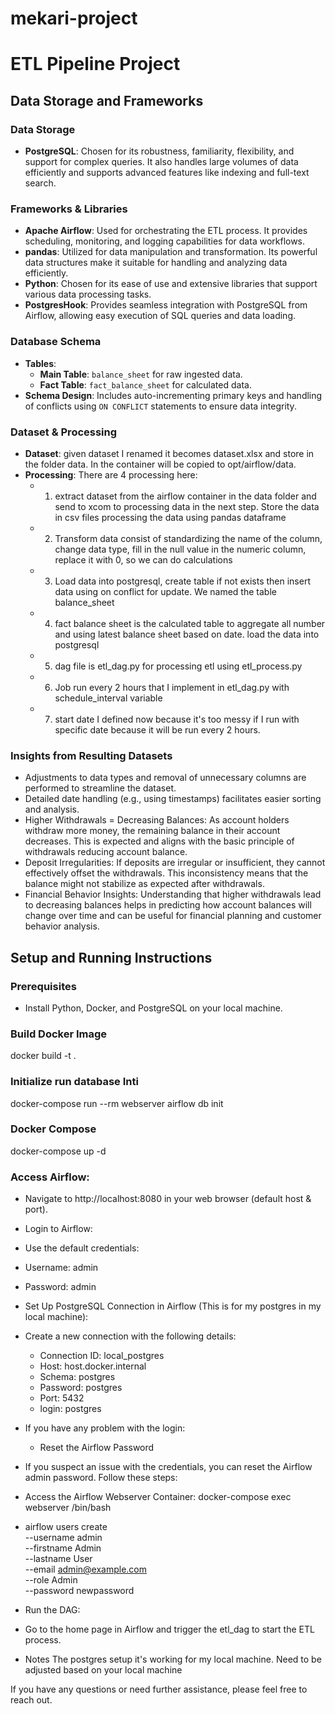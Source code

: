 # mekari-project 
# ETL Pipeline Project

## Data Storage and Frameworks

### Data Storage
- **PostgreSQL**: Chosen for its robustness, familiarity, flexibility, and support for complex queries. It also handles large volumes of data efficiently and supports advanced features like indexing and full-text search.

### Frameworks & Libraries
- **Apache Airflow**: Used for orchestrating the ETL process. It provides scheduling, monitoring, and logging capabilities for data workflows.
- **pandas**: Utilized for data manipulation and transformation. Its powerful data structures make it suitable for handling and analyzing data efficiently.
- **Python**: Chosen for its ease of use and extensive libraries that support various data processing tasks.
- **PostgresHook**: Provides seamless integration with PostgreSQL from Airflow, allowing easy execution of SQL queries and data loading.

### Database Schema
- **Tables**: 
  - **Main Table**: `balance_sheet` for raw ingested data.
  - **Fact Table**: `fact_balance_sheet` for calculated data.
- **Schema Design**: Includes auto-incrementing primary keys and handling of conflicts using `ON CONFLICT` statements to ensure data integrity.

### Dataset & Processing
- **Dataset**: given dataset I renamed it becomes dataset.xlsx and store in the folder data. In the container will be copied to opt/airflow/data.
- **Processing**: There are 4 processing here:
    - 1. extract dataset from the airflow container in the data folder and send to xcom to processing data in the next step. Store the data in csv files processing the data using pandas dataframe
    - 2. Transform data consist of standardizing the name of the column, change data type, fill in the null value in the numeric column, replace it with 0, so we can do calculations
    - 3. Load data into postgresql, create table if not exists then insert data using on conflict for update. We named the table balance_sheet
    - 4. fact balance sheet is the calculated table to aggregate all number and using latest balance sheet based on date. load the data into postgresql
    - 5. dag file is etl_dag.py for processing etl using etl_process.py
    - 6. Job run every 2 hours that I implement in etl_dag.py with schedule_interval variable
    - 7. start date I defined now because it's too messy if I run with specific date because it will be run every 2 hours.

### Insights from Resulting Datasets
- Adjustments to data types and removal of unnecessary columns are performed to streamline the dataset.
- Detailed date handling (e.g., using timestamps) facilitates easier sorting and analysis.
- Higher Withdrawals = Decreasing Balances: As account holders withdraw more money, the remaining balance in their account decreases. This is expected and aligns with the basic principle of withdrawals reducing account balance.
- Deposit Irregularities: If deposits are irregular or insufficient, they cannot effectively offset the withdrawals. This inconsistency means that the balance might not stabilize as expected after withdrawals.
- Financial Behavior Insights: Understanding that higher withdrawals lead to decreasing balances helps in predicting how account balances will change over time and can be useful for financial planning and customer behavior analysis.

## Setup and Running Instructions

### Prerequisites
- Install Python, Docker, and PostgreSQL on your local machine.

### Build Docker Image
docker build -t  .

### Initialize run database Inti
docker-compose run --rm webserver airflow db init

### Docker Compose
docker-compose up -d

### Access Airflow:

- Navigate to http://localhost:8080 in your web browser (default host & port).
- Login to Airflow:

- Use the default credentials:
- Username: admin
- Password: admin
- Set Up PostgreSQL Connection in Airflow (This is for my postgres in my local machine):
- Create a new connection with the following details:
  - Connection ID: local_postgres
  - Host: host.docker.internal
  - Schema: postgres
  - Password: postgres
  - Port: 5432
  - login: postgres

- If you have any problem with the login:
    - Reset the Airflow Password
- If you suspect an issue with the credentials, you can reset the Airflow admin password. Follow these steps:

- Access the Airflow Webserver Container:
docker-compose exec webserver /bin/bash

- airflow users create \
  --username admin \
  --firstname Admin \
  --lastname User \
  --email admin@example.com \
  --role Admin \
  --password newpassword

- Run the DAG:
- Go to the home page in Airflow and trigger the etl_dag to start the ETL process.

- Notes The postgres setup it's working for my local machine. Need to be adjusted based on your local machine

If you have any questions or need further assistance, please feel free to reach out.